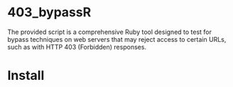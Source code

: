 # 403_bypassR
The provided script is a comprehensive Ruby tool designed to test for bypass techniques on web servers that may reject access to certain URLs, such as with HTTP 403 (Forbidden) responses.

# Install
